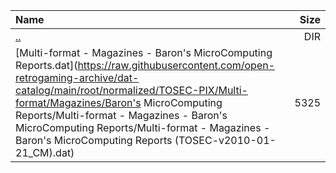 |Name|Size|
|:---|---:|
|[..](../index.html)|DIR|
|[Multi-format - Magazines - Baron's MicroComputing Reports.dat](https://raw.githubusercontent.com/open-retrogaming-archive/dat-catalog/main/root/normalized/TOSEC-PIX/Multi-format/Magazines/Baron's MicroComputing Reports/Multi-format - Magazines - Baron's MicroComputing Reports/Multi-format - Magazines - Baron's MicroComputing Reports (TOSEC-v2010-01-21_CM).dat)|5325|
